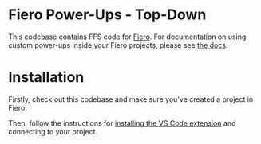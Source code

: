 # Fiero Power-Ups - Top-Down
This codebase contains FFS code for [Fiero](https://fierogameengine.com/). For documentation on using custom power-ups inside your Fiero projects, please see [the docs](https://fierostudioltd.github.io/fiero-docs/).

# Installation
Firstly, check out this codebase and make sure you've created a project in Fiero.

Then, follow the instructions for [installing the VS Code extension](https://fierostudioltd.github.io/fiero-docs/custom-powerups/installation) and connecting to your project.
